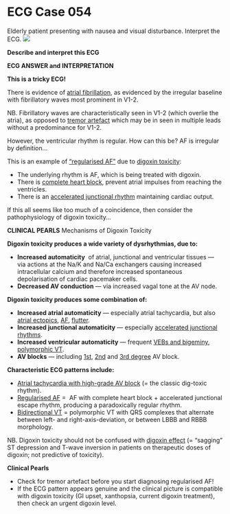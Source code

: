 # ECG Case 054


Elderly patient presenting with nausea and visual disturbance. Interpret the ECG. 
![](https://litfl.com/wp-content/uploads/2018/08/TOP-100-ECG-QUIZ-LITFL-054.jpg)



**Describe and interpret this ECG** 

**ECG ANSWER and INTERPRETATION** 



**This is a tricky ECG!** 


There is evidence of [atrial fibrillation](https://litfl.com/atrial-fibrillation-ecg-library/), as evidenced by the irregular baseline with fibrillatory waves most prominent in V1-2.


NB. Fibrillatory waves are characteristically seen in V1-2 (which overlie the atria), as opposed to [tremor artefact](https://litfl.com/ecg-motion-artefacts-ecg-library/) which may be in seen in multiple leads without a predominance for V1-2. 


However, the ventricular rhythm is regular. How can this be? AF is irregular by definition…


This is an example of [“regularised AF”](https://litfl.com/digoxin-toxicity-ecg-library/) due to [digoxin toxicity](https://litfl.com/digoxin-toxicity-ecg-library/):

- The underlying rhythm is AF, which is being treated with digoxin.
- There is [complete heart block](https://litfl.com/av-block-3rd-degree-complete-heart-block/), prevent atrial impulses from reaching the ventricles.
- There is an [accelerated junctional rhythm](https://litfl.com/accelerated-junctional-rhythm-ajr/) maintaining cardiac output.


If this all seems like too much of a coincidence, then consider the pathophysiology of digoxin toxicity…


**CLINICAL PEARLS** Mechanisms of Digoxin Toxicity



**Digoxin toxicity produces a wide variety of dysrhythmias, due to:** 

- **Increased automaticity**  of atrial, junctional and
ventricular tissues — via actions at the Na/K and Na/Ca exchangers
causing increased intracellular calcium and therefore increased
spontaneous depolarisation of cardiac pacemaker cells.
- **Decreased AV conduction**  — via increased vagal tone at the AV node.



**Digoxin toxicity produces some combination of:** 

- **Increased atrial automaticity**  — especially atrial tachycardia, but also [atrial ectopics](https://litfl.com/premature-atrial-complex-pac/), [AF](https://litfl.com/atrial-fibrillation-ecg-library/), [flutter](https://litfl.com/atrial-flutter-ecg-library/).
- **Increased junctional automaticity**  — especially [accelerated junctional rhythms](https://litfl.com/accelerated-junctional-rhythm-ajr/).
- **Increased ventricular automaticity**  — frequent [VEBs and bigeminy](https://litfl.com/premature-ventricular-complex-pvc-ecg-library/), [polymorphic VT](https://litfl.com/polymorphic-vt-and-torsades-de-pointes-tdp/).
- **AV blocks**  — including [1st](https://litfl.com/first-degree-heart-block-ecg-library/), [2nd](https://litfl.com/av-block-2nd-degree-mobitz-i-wenckebach-phenomenon/) and [3rd degree](https://litfl.com/av-block-3rd-degree-complete-heart-block/) AV block.



**Characteristic ECG patterns include:** 

- [Atrial tachycardia with high-grade AV block](https://litfl.com/ecg-case-030/) (= the classic dig-toxic rhythm).
- [Regularised AF](https://litfl.com/digoxin-toxicity-ecg-library/) =  AF with complete heart block + accelerated junctional escape rhythm, producing a paradoxically regular rhythm.
- [Bidirectional VT](https://litfl.com/bidirectional-ventricular-tachycardia-bvt-ecg-library/) = polymorphic VT with QRS complexes that alternate between left- and right-axis-deviation, or between LBBB and RBBB morphology.


NB. Digoxin toxicity should not be confused with [digoxin effect](https://litfl.com/digoxin-effect-ecg-library/) (= “sagging” ST depression and T-wave inversion in patients on therapeutic doses of digoxin; not predictive of toxicity). 



**Clinical Pearls** 

- Check for tremor artefact before you start diagnosing regularised AF!
- If the ECG pattern appears genuine and the clinical picture is
compatible with digoxin toxicity (GI upset, xanthopsia, current digoxin
treatment), then check an urgent digoxin level.

